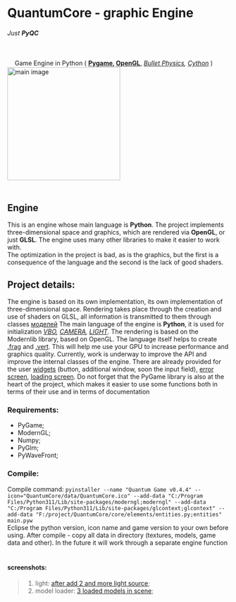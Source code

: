 # QuantumCore - graphic Engine
###### _Just **PyQC**_
\
ㅤ
Game Engine in Python ( **[Pygame](https://pypi.org/project/pygame/), [OpenGL](https://www.opengl.org/)**, _[Bullet Physics](https://pybullet.org/wordpress/), [Cython](https://cython.org/)_ ) \
<img alt="main image" height="256" src="F:\project\QuantumCore\QuantumCore\data\QuantumCore.png" width="256"/>
\
ㅤ
## Engine
This is an engine whose main language is **Python**. The project implements three-dimensional space and graphics, which are
rendered via  **OpenGL**, or just **GLSL**. The engine uses many other libraries to make it easier to work with.\
The optimization in the project is bad, as is the graphics, but the first is a consequence of the language and the second
is the lack of good shaders.

## Project details:
The engine is based on its own implementation, its own implementation of three-dimensional space. Rendering takes place through
the creation and use of shaders on GLSL, all information is transmitted to them through classes [моделей](QuantumCore/model.py)
The main language of the engine is **Python**, it is used for initialization _[VBO](QuantumCore/graphic/vbo.py),
[CAMERA](QuantumCore/graphic/camera.py), [LIGHT](QuantumCore/graphic/light.py)_. The rendering is based on the Modernlib
library, based on OpenGL. The language itself helps to create [.frag](QuantumCore/data/shaders/automaton/unilight.frag) and
[.vert](QuantumCore/data/shaders/automaton/unilight.vert). This will help me use your GPU to increase performance and graphics
quality. Currently, work is underway to improve the API and improve the internal classes of the engine. There are already
provided for the user [widgets](QuantumCore/widgets.py) (button, additional window, soon the input field),
[error screen](QuantumCore/messages/err_screen.py), [loading screen](QuantumCore/messages/loading_screen.py).  Do not forget
that the PyGame library is also at the heart of the project, which makes it easier to use some functions both in terms of
their use and in terms of documentation

### Requirements:
  * PyGame;
  * ModernGL;
  * Numpy;
  * PyGlm;
  * PyWaveFront;

### Compile:
Compile command: `pyinstaller --name "Quantum Game v0.4.4" --icon="QuantumCore/data/QuantumCore.ico" --add-data "C:/Program Files/Python311/Lib/site-packages/moderngl;moderngl" --add-data "C:/Program Files/Python311/Lib/site-packages/glcontext;glcontext" --add-data "F:/project/QuantumCore/core/elements/entities.py;entities" main.pyw`\
Eclipse the python version, icon name and game version to your own before using. After compile - copy all data in directory
(textures, models, game data and other). In the future it will work through a separate engine function
ㅤ
#### screenshots:
> 1. light: [after add 2 and more light source](QuantumCore/data/Screenshots/intermediateV1.png);
> 2. model loader: [3 loaded models in scene](QuantumCore/data/Screenshots/model_loader.png);
